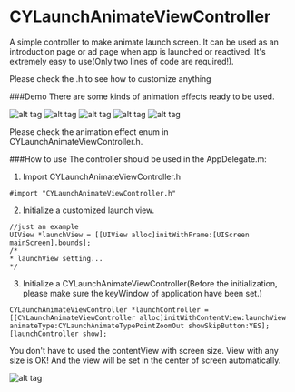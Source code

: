 CYLaunchAnimateViewController
======================
A simple controller to make animate launch screen. It can be used as an introduction page or ad page when app is launched or reactived. It's extremely easy to use(Only two lines of code are required!).

Please check the .h to see how to customize anything

###Demo
There are some kinds of animation effects ready to be used.

![alt tag](http://i.imgur.com/DBnUaEq.gif) ![alt tag](http://i.imgur.com/qJ4z0QV.gif)
![alt tag](http://i.imgur.com/ofWbJPO.gif) ![alt tag](http://i.imgur.com/kGGAn4W.gif)
![alt tag](http://i.imgur.com/m5bRlwm.gif)

Please check the animation effect enum in CYLaunchAnimateViewController.h.

###How to use
The controller should be used in the AppDelegate.m:

1. Import CYLaunchAnimateViewController.h
```objc
#import "CYLaunchAnimateViewController.h"
```
2. Initialize a customized launch view.
```objc
//just an example
UIView *launchView = [[UIView alloc]initWithFrame:[UIScreen mainScreen].bounds];
/*
* launchView setting...
*/
```
3.  Initialize a CYLaunchAnimateViewController(Before the initialization, please make sure the keyWindow of application have been set.)
```objc
CYLaunchAnimateViewController *launchController = [[CYLaunchAnimateViewController alloc]initWithContentView:launchView animateType:CYLaunchAnimateTypePointZoomOut showSkipButton:YES];
[launchController show];
```

You don't have to used the contentView with screen size. View with any size is OK! And the view will be set in the center of screen automatically.

![alt tag](http://i.imgur.com/zXdzlEs.gif)
